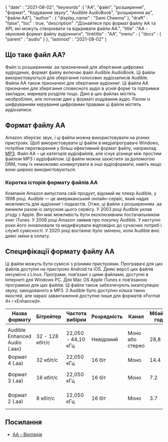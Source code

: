 {
  "date" : "2021-08-02",
  "keywords" :[ "AA", "файл", "розширення", "формат", "Кодування звуку", "Audible AudioBook", "розширення aa", "файли AA"],
  "author" : {
    "display_name" : "Sami Cheema"
},
  "draft" : "false",
  "toc" : true,
  "description" :"Дізнайтеся про формат файлу AA та API, які можуть створювати та відкривати файли AA.",
  "title" :"AA - звуковий формат файлу аудіокниги",
  "linktitle" : "AA",
  "menu" : {
    "docs" : {
      "parent" : "audio"
}
},
  "lastmod" : "2021-08-02"
}

## Що таке файл AA?

Файл із розширенням .aa призначений для зберігання цифрових аудіоданих, формат файлу включає файл Audible AudioBook. Ці файли використовуються для зберігання голосових аудіозаписів Audible. Файли AA також призначені для зберігання аудіокниг. Ці файли AA призначені для зберігання словесного аудіо в усній формі та підтримки закладок, маркерів розділів тощо. Дані в цих файлах містять необроблені, але потокові дані у форматі кодування аудіо. Разом із шифруванням керування цифровими правами ці файли містять аудіозаписи.

## Формат файлу AA

Amazon зберігає звук, і ці файли можна використовувати на різних пристроях. Щоб використовувати ці файли в медіапрогравачі Windows, потрібне перетворення у більш ефективний формат файлу, наприклад [MP3](/uk/audio/mp3/). Файл AA – це категорія аудіофайлів, але існує різниця між простим файлом MP3 і аудіофайлом. Ці файли можна захистити за допомогою DRM, тому їх неможливо конвертувати в інші аудіоформати, навіть якщо вони широко використовуються.

### Коротка історія формату файлів AA

Компанія Amazon випустила свій продукт, відомий як плеєр Audible, у 1998 році. Audible — це американський онлайн-сервіс, який надає можливість для аудіокниг і подкастів. Отже, ці файли з розширенням .aa виникли разом із запуском цього сервісу. У 2003 році Audible уклав угоду з Apple. Він має можливість бути ексклюзивним постачальником книг iTunes. У 2008 році Amazon заявив про покупку Audible. У наступні роки його оновлювали та модифікували відповідно до сучасних потреб і служб сумісності. У 2020 році востаннє було змінено, коли Audible вніс деякі зміни в оплату.

## Специфікації формату файлу AA

Ці файли можуть бути сумісні з різними пристроями. Програвачі для цих файлів доступні на пристроях Android та iOS. Деякі версії цих файлів несумісні з Linux. Програми, пов’язані з цими файлами, доступні в Інтернеті для Windows PC. Для Mac OS Apple iTunes є пов’язаною програмою для цих файлів. Ці файли також забезпечують інкапсуляцію звуку, закодованого в MP3. З Audible було доступно кілька таких якостей, але наразі завантаження доступне лише для форматів «Format 4» і «Enhanced».

| Назва формату | Бітрейтер | Частота вибірки | Розрядність | Канал | Мбайт/год | Контейнер | Опис якості |
| ------------------------------ | --------------- | ------------------ | --------- | -------------- | ----------- | -------------- | ------------------ |
| |
| Audible Enhanced Audio (.aax) | 32 - 128 кбіт/с | 22,050 - 44,10 кГц | Невідомий | Моно або стерео | 28,8 | MPEG-4 Частина 14 | Звук AAC |
| Формат 4 (.aa) | 32 кбіт/с | 22,050 кГц | 16 біт | Моно | 14.4 | MP3 | Звук MP3 |
| Формат 3 (.aa) | 16 кбіт/с | 22,050 кГц | 16 біт | Моно | 7.2 | Невідомий | Звук FM-радіо |
| Формат 2 (.aa) | 8 кбіт/с | 22,050 кГц | 16 біт | Моно | 3.7 | Невідомий | Звук AM радіо |


## Посилання ##

* [AA – Вікіпедія](https://en.wikipedia.org/wiki/Audible_(service))

